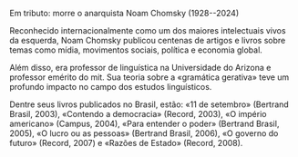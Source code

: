 Em tributo: morre o anarquista Noam Chomsky (1928--2024)

Reconhecido internacionalmente como um dos maiores intelectuais vivos da esquerda, Noam Chomsky publicou centenas de artigos e livros sobre temas como mídia, movimentos sociais, política e economia global.

Além disso, era professor de linguística na Universidade do Arizona e professor emérito do  mit.
Sua teoria sobre a «gramática gerativa» teve um profundo impacto no campo dos estudos linguísticos. 

Dentre seus livros publicados no Brasil, estão: «11 de setembro» (Bertrand Brasil, 2003),  «Contendo a democracia» (Record, 2003), «O império americano» (Campus, 2004), «Para entender o poder» (Bertrand
Brasil, 2005), «O lucro ou as pessoas» (Bertrand Brasil, 2006), «O
governo do futuro» (Record, 2007) e  «Razões de Estado» (Record, 2008).
